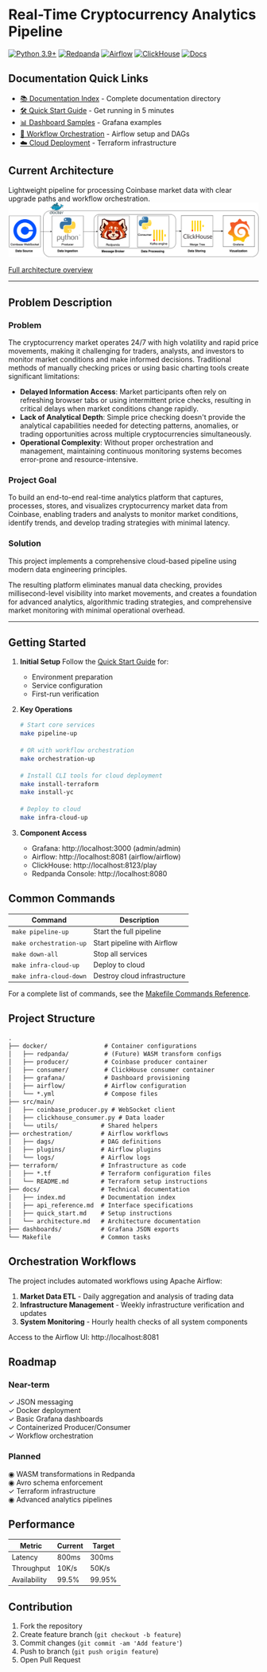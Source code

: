 # Real-Time Cryptocurrency Analytics Pipeline

[![Python 3.9+](https://img.shields.io/badge/python-3.9+-blue.svg)](https://www.python.org/downloads/) 
[![Redpanda](https://img.shields.io/badge/Streaming-Redpanda-ff69b4)](https://redpanda.com/)
[![Airflow](https://img.shields.io/badge/Orchestration-Airflow-017CEE)](https://airflow.apache.org/)
[![ClickHouse](https://img.shields.io/badge/Database-ClickHouse-FFCC01)](https://clickhouse.com/)
[![Docs](https://img.shields.io/badge/Docs-API%20Reference-blueviolet)](docs/api_reference.md)

## Documentation Quick Links
- [📚 Documentation Index](docs/index.md) - Complete documentation directory
- [🛠️ Quick Start Guide](docs/quick_start.md) - Get running in 5 minutes
- [📊 Dashboard Samples](dashboards/) - Grafana examples
- [🔄 Workflow Orchestration](docker/airflow/README.md) - Airflow setup and DAGs
- [☁️ Cloud Deployment](terraform/README.md) - Terraform infrastructure

## Current Architecture
Lightweight pipeline for processing Coinbase market data with clear upgrade paths and workflow orchestration.
![Pipeline Diagram](https://github.com/AIZharau/coinbase-realtime-analytics/blob/main/docs/images/pipeline.png)  

[Full architecture overview](docs/architecture.md) 

---

## Problem Description
### Problem
The cryptocurrency market operates 24/7 with high volatility and rapid price movements, making it challenging for traders, analysts, and investors to monitor market conditions and make informed decisions. Traditional methods of manually checking prices or using basic charting tools create significant limitations:
- **Delayed Information Access**: Market participants often rely on refreshing browser tabs or using intermittent price checks, resulting in critical delays when market conditions change rapidly.
- **Lack of Analytical Depth**: Simple price checking doesn't provide the analytical capabilities needed for detecting patterns, anomalies, or trading opportunities across multiple cryptocurrencies simultaneously.
- **Operational Complexity**: Without proper orchestration and management, maintaining continuous monitoring systems becomes error-prone and resource-intensive.

### Project Goal
To build an end-to-end real-time analytics platform that captures, processes, stores, and visualizes cryptocurrency market data from Coinbase, enabling traders and analysts to monitor market conditions, identify trends, and develop trading strategies with minimal latency.
### Solution
This project implements a comprehensive cloud-based pipeline using modern data engineering principles.

The resulting platform eliminates manual data checking, provides millisecond-level visibility into market movements, and creates a foundation for advanced analytics, algorithmic trading strategies, and comprehensive market monitoring with minimal operational overhead.

---

## Getting Started

1. **Initial Setup**
   Follow the [Quick Start Guide](docs/quick_start.md) for:
   - Environment preparation
   - Service configuration
   - First-run verification

2. **Key Operations**
   ```bash
   # Start core services
   make pipeline-up

   # OR with workflow orchestration
   make orchestration-up

   # Install CLI tools for cloud deployment
   make install-terraform
   make install-yc
   
   # Deploy to cloud
   make infra-cloud-up
   ```

3. **Component Access**
   - Grafana: http://localhost:3000 (admin/admin)
   - Airflow: http://localhost:8081 (airflow/airflow)
   - ClickHouse: http://localhost:8123/play
   - Redpanda Console: http://localhost:8080

## Common Commands

| Command | Description |
|---------|-------------|
| `make pipeline-up` | Start the full pipeline |
| `make orchestration-up` | Start pipeline with Airflow |
| `make down-all` | Stop all services |
| `make infra-cloud-up` | Deploy to cloud |
| `make infra-cloud-down` | Destroy cloud infrastructure |

For a complete list of commands, see the [Makefile Commands Reference](docs/quick_start.md#common-makefile-commands).

## Project Structure

```
.
├── docker/                # Container configurations
│   ├── redpanda/          # (Future) WASM transform configs
│   ├── producer/          # Coinbase producer container
│   ├── consumer/          # ClickHouse consumer container
│   ├── grafana/           # Dashboard provisioning
│   ├── airflow/           # Airflow configuration
│   └── *.yml              # Compose files
├── src/main/
│   ├── coinbase_producer.py # WebSocket client
│   ├── clickhouse_consumer.py # Data loader
│   └── utils/            # Shared helpers
├── orchestration/        # Airflow workflows
│   ├── dags/             # DAG definitions
│   ├── plugins/          # Airflow plugins
│   └── logs/             # Airflow logs
├── terraform/            # Infrastructure as code
│   ├── *.tf              # Terraform configuration files
│   └── README.md         # Terraform setup instructions
├── docs/                 # Technical documentation
│   ├── index.md          # Documentation index
│   ├── api_reference.md  # Interface specifications
│   ├── quick_start.md    # Setup instructions
│   └── architecture.md   # Architecture documentation
├── dashboards/           # Grafana JSON exports
└── Makefile              # Common tasks
```

## Orchestration Workflows

The project includes automated workflows using Apache Airflow:

1. **Market Data ETL** - Daily aggregation and analysis of trading data
2. **Infrastructure Management** - Weekly infrastructure verification and updates
3. **System Monitoring** - Hourly health checks of all system components

Access to the Airflow UI: http://localhost:8081

## Roadmap

### Near-term
✓ JSON messaging  
✓ Docker deployment  
✓ Basic Grafana dashboards  
✓ Containerized Producer/Consumer  
✓ Workflow orchestration  

### Planned
◉ WASM transformations in Redpanda  
◉ Avro schema enforcement  
✓ Terraform infrastructure  
◉ Advanced analytics pipelines  


## Performance

| Metric          | Current | Target |
|----------------|---------|--------|
| Latency        | 800ms   | 300ms  |
| Throughput     | 10K/s   | 50K/s  |
| Availability   | 99.5%   | 99.95% |

## Contribution

1. Fork the repository
2. Create feature branch (`git checkout -b feature`)
3. Commit changes (`git commit -am 'Add feature'`)
4. Push to branch (`git push origin feature`)
5. Open Pull Request
